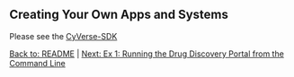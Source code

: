 ## Creating Your Own Apps and Systems

Please see the [CyVerse-SDK](https://github.com/cyverse/cyverse-sdk)

[Back to: README](../README.md) | [Next: Ex 1: Running the Drug Discovery Portal from the Command Line](drug_discovery.md)
